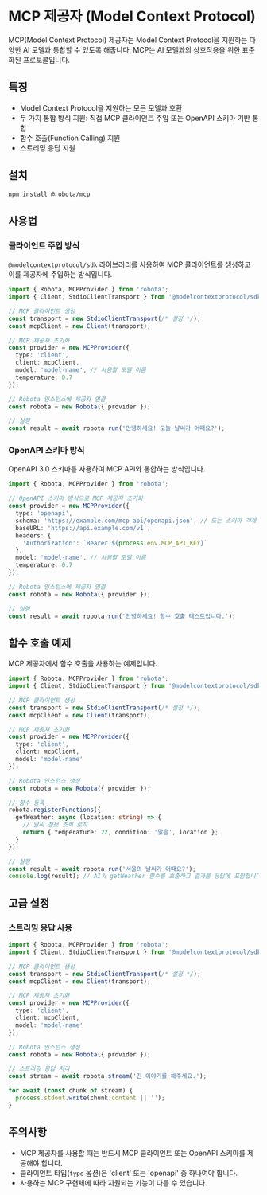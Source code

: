 # MCP 제공자 (Model Context Protocol)

MCP(Model Context Protocol) 제공자는 Model Context Protocol을 지원하는 다양한 AI 모델과 통합할 수 있도록 해줍니다. MCP는 AI 모델과의 상호작용을 위한 표준화된 프로토콜입니다.

## 특징

- Model Context Protocol을 지원하는 모든 모델과 호환
- 두 가지 통합 방식 지원: 직접 MCP 클라이언트 주입 또는 OpenAPI 스키마 기반 통합
- 함수 호출(Function Calling) 지원
- 스트리밍 응답 지원

## 설치

```bash
npm install @robota/mcp
```

## 사용법

### 클라이언트 주입 방식

`@modelcontextprotocol/sdk` 라이브러리를 사용하여 MCP 클라이언트를 생성하고 이를 제공자에 주입하는 방식입니다.

```typescript
import { Robota, MCPProvider } from 'robota';
import { Client, StdioClientTransport } from '@modelcontextprotocol/sdk';

// MCP 클라이언트 생성
const transport = new StdioClientTransport(/* 설정 */);
const mcpClient = new Client(transport);

// MCP 제공자 초기화
const provider = new MCPProvider({
  type: 'client',
  client: mcpClient,
  model: 'model-name', // 사용할 모델 이름
  temperature: 0.7
});

// Robota 인스턴스에 제공자 연결
const robota = new Robota({ provider });

// 실행
const result = await robota.run('안녕하세요! 오늘 날씨가 어때요?');
```

### OpenAPI 스키마 방식

OpenAPI 3.0 스키마를 사용하여 MCP API와 통합하는 방식입니다.

```typescript
import { Robota, MCPProvider } from 'robota';

// OpenAPI 스키마 방식으로 MCP 제공자 초기화
const provider = new MCPProvider({
  type: 'openapi',
  schema: 'https://example.com/mcp-api/openapi.json', // 또는 스키마 객체
  baseURL: 'https://api.example.com/v1',
  headers: {
    'Authorization': `Bearer ${process.env.MCP_API_KEY}`
  },
  model: 'model-name', // 사용할 모델 이름
  temperature: 0.7
});

// Robota 인스턴스에 제공자 연결
const robota = new Robota({ provider });

// 실행
const result = await robota.run('안녕하세요! 함수 호출 테스트입니다.');
```

## 함수 호출 예제

MCP 제공자에서 함수 호출을 사용하는 예제입니다.

```typescript
import { Robota, MCPProvider } from 'robota';
import { Client, StdioClientTransport } from '@modelcontextprotocol/sdk';

// MCP 클라이언트 생성
const transport = new StdioClientTransport(/* 설정 */);
const mcpClient = new Client(transport);

// MCP 제공자 초기화
const provider = new MCPProvider({
  type: 'client',
  client: mcpClient,
  model: 'model-name'
});

// Robota 인스턴스 생성
const robota = new Robota({ provider });

// 함수 등록
robota.registerFunctions({
  getWeather: async (location: string) => {
    // 날씨 정보 조회 로직
    return { temperature: 22, condition: '맑음', location };
  }
});

// 실행
const result = await robota.run('서울의 날씨가 어때요?');
console.log(result); // AI가 getWeather 함수를 호출하고 결과를 응답에 포함합니다.
```

## 고급 설정

### 스트리밍 응답 사용

```typescript
import { Robota, MCPProvider } from 'robota';
import { Client, StdioClientTransport } from '@modelcontextprotocol/sdk';

// MCP 클라이언트 생성
const transport = new StdioClientTransport(/* 설정 */);
const mcpClient = new Client(transport);

// MCP 제공자 초기화
const provider = new MCPProvider({
  type: 'client',
  client: mcpClient,
  model: 'model-name'
});

// Robota 인스턴스 생성
const robota = new Robota({ provider });

// 스트리밍 응답 처리
const stream = await robota.stream('긴 이야기를 해주세요.');

for await (const chunk of stream) {
  process.stdout.write(chunk.content || '');
}
```

## 주의사항

- MCP 제공자를 사용할 때는 반드시 MCP 클라이언트 또는 OpenAPI 스키마를 제공해야 합니다.
- 클라이언트 타입(`type` 옵션)은 'client' 또는 'openapi' 중 하나여야 합니다.
- 사용하는 MCP 구현체에 따라 지원되는 기능이 다를 수 있습니다. 